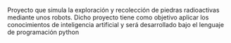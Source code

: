 Proyecto que simula la exploración y recolección de piedras radioactivas mediante unos robots. Dicho proyecto tiene como objetivo aplicar los conocimientos de inteligencia artificial y será desarrollado bajo el lenguaje de programación python